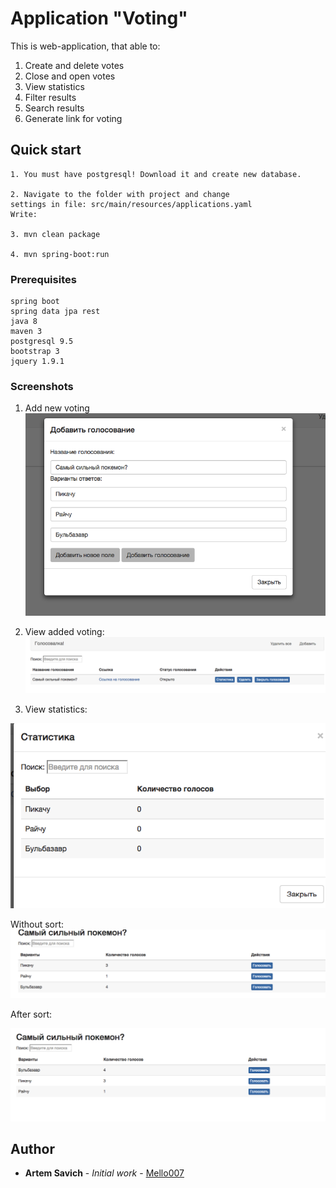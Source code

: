 # Application "Voting"

This is web-application, that able to:
1. Create and delete votes
2. Close and open votes
3. View statistics
4. Filter results
5. Search results
6. Generate link for voting


## Quick start

```
1. You must have postgresql! Download it and create new database. 

2. Navigate to the folder with project and change
settings in file: src/main/resources/applications.yaml
Write: 
    
3. mvn clean package

4. mvn spring-boot:run
```




### Prerequisites


```
spring boot
spring data jpa rest
java 8
maven 3
postgresql 9.5
bootstrap 3
jquery 1.9.1
```


### Screenshots

1. Add new voting
![Alt text](https://raw.githubusercontent.com/Mello007/vote-service/master/screenshots/add%20new%20voting.png "Without sort")

2. View added voting:
![Alt text](https://raw.githubusercontent.com/Mello007/vote-service/master/screenshots/add%20new%20voting%20view.png "Without sort")


3. View statistics:

![Alt text](https://raw.githubusercontent.com/Mello007/vote-service/master/screenshots/view%20statisctics.png "Without sort")


Without sort:
![Alt text](https://raw.githubusercontent.com/Mello007/vote-service/master/screenshots/without%20sort.png "Without sort")

After sort:

![Alt text](https://raw.githubusercontent.com/Mello007/vote-service/master/screenshots/after%20sort.png "Without sort")


## Author

* **Artem Savich** - *Initial work* - [Mello007](https://github.com/Mello007)